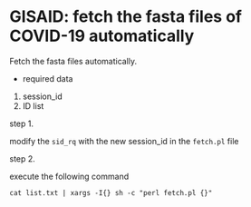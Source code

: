 # GISAID: fetch the fasta files of COVID-19 automatically
Fetch the fasta files automatically.

* required data
1. session_id
2. ID list


step 1.

modify the `sid_rq` with the new session_id in the `fetch.pl` file

step 2.

execute the following command

```
cat list.txt | xargs -I{} sh -c "perl fetch.pl {}"
```
